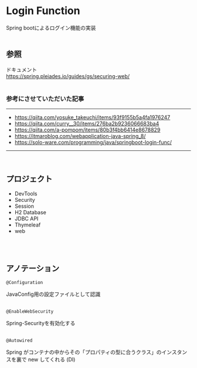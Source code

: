 # Login Function
Spring bootによるログイン機能の実装
<br>
<br>

## 参照
ドキュメント<br>
https://spring.pleiades.io/guides/gs/securing-web/
<br>
<br>

### 参考にさせていただいた記事
***
- https://qiita.com/yosuke_takeuchi/items/93f9155b5a4fa1976247
- https://qiita.com/curry__30/items/276ba2b9236066683ba4
- https://qiita.com/a-pompom/items/80b3f4bb6414e8678829
- https://itmaroblog.com/webapplication-java-spring_8/
- https://solo-ware.com/programming/java/springboot-login-func/
***
<br>

## プロジェクト
- DevTools
- Security
- Session
- H2 Database
- JDBC API
- Thymeleaf
- web
<br>
<br>


## アノテーション
```
@Configuration
```
JavaConfig用の設定ファイルとして認識
<br>
<br>

```
@EnableWebSecurity
```
Spring-Securityを有効化する
<br>
<br>

```
@Autowired
```
Spring がコンテナの中からその「プロパティの型に合うクラス」のインスタンスを裏で new してくれる (DI)
<br>
<br>

